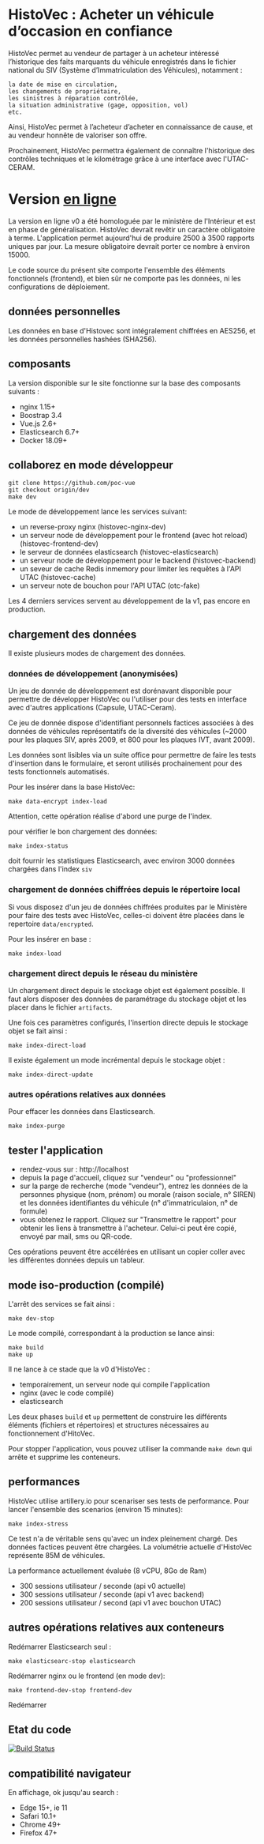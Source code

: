 # HistoVec : Acheter un véhicule d’occasion en confiance

HistoVec permet au vendeur de partager à un acheteur intéressé l’historique des faits marquants du véhicule enregistrés dans le fichier national du SIV (Système d’Immatriculation des Véhicules), notamment :

    la date de mise en circulation,
    les changements de propriétaire,
    les sinistres à réparation contrôlée,
    la situation administrative (gage, opposition, vol)
    etc.

Ainsi, HistoVec permet à l’acheteur d’acheter en connaissance de cause, et au vendeur honnête de valoriser son offre.

Prochainement, HistoVec permettra également de connaître l'historique des contrôles techniques et le kilométrage grâce à une interface avec l'UTAC-CERAM.

# Version [en ligne](https://histovec.interieur.gouv.fr)

La version en ligne v0 a été homologuée par le ministère de l'Intérieur et est en phase de généralisation. HistoVec devrait revêtir un caractère obligatoire à terme. L'application permet aujourd'hui de produire 2500 à 3500 rapports uniques par jour. La mesure obligatoire devrait porter ce nombre à environ 15000.

Le code source du présent site comporte l'ensemble des éléments fonctionnels (frontend), et bien sûr ne comporte pas les données, ni les configurations de déploiement.

## données personnelles
Les données en base d'Histovec sont intégralement chiffrées en AES256, et les données personnelles hashées (SHA256).

## composants
La version disponible sur le site fonctionne sur la base des composants suivants :
- nginx 1.15+
- Boostrap 3.4
- Vue.js 2.6+
- Elasticsearch 6.7+
- Docker 18.09+

## collaborez en mode développeur
```
git clone https://github.com/poc-vue
git checkout origin/dev
make dev
```
Le mode de développement lance les services suivant:
- un reverse-proxy nginx (histovec-nginx-dev)
- un serveur node de développement pour le frontend (avec hot reload) (histovec-frontend-dev)
- le serveur de données elasticsearch (histovec-elasticsearch)
- un serveur node de développement pour le backend (histovec-backend)
- un seveur de cache Redis inmemory pour limiter les requêtes à l'API UTAC (histovec-cache)
- un serveur note de bouchon pour l'API UTAC (otc-fake)

Les 4 derniers services servent au développement de la v1, pas encore en production.

## chargement des données

Il existe plusieurs modes de chargement des données.

### données de développement (anonymisées)
Un jeu de donnée de développement est dorénavant disponible pour permettre de développer HistoVec ou l'utiliser pour des tests en interface avec d'autres applications (Capsule, UTAC-Ceram).

Ce jeu de donnée dispose d'identifiant personnels factices associées à des données de véhicules représentatifs de la diversité des véhicules (~2000 pour les plaques SIV, après 2009, et 800 pour les plaques IVT, avant 2009).

Les données sont lisibles via un suite office pour permettre de faire les tests d'insertion dans le formulaire, et seront utilisés prochainement pour des tests fonctionnels automatisés.

Pour les insérer dans la base HistoVec:

```
make data-encrypt index-load
```

Attention, cette opération réalise d'abord une purge de l'index.

pour vérifier le bon chargement des données:

```
make index-status
```

doit fournir les statistiques Elasticsearch, avec environ 3000 données chargées dans l'index `siv`

### chargement de données chiffrées depuis le répertoire local
Si vous disposez d'un jeu de données chiffrées produites par le Ministère pour faire des tests avec HistoVec, celles-ci doivent être placées dans le repertoire `data/encrypted`.

Pour les insérer en base :
```
make index-load
```

### chargement direct depuis le réseau du ministère
Un chargement direct depuis le stockage objet est également possible. Il faut alors disposer des données de paramétrage du stockage objet et les placer dans le fichier `artifacts`.

Une fois ces paramètres configurés, l'insertion directe depuis le stockage objet se fait ainsi :
```
make index-direct-load
```

Il existe également un mode incrémental depuis le stockage objet :
```
make index-direct-update
```

### autres opérations relatives aux données

Pour effacer les données dans Elasticsearch.

```
make index-purge
```

## tester l'application

- rendez-vous sur : http://localhost
- depuis la page d'accueil,  cliquez sur "vendeur" ou "professionnel"
- sur la parge de recherche (mode "vendeur"), entrez les données de la personnes physique (nom, prénom) ou morale (raison sociale, n° SIREN) et les données identifiantes du véhicule (n° d'immatriculaion, n° de formule)
- vous obtenez le rapport. Cliquez sur "Transmettre le rapport" pour obtenir les liens à transmettre à l'acheteur. Celui-ci peut êre copié, envoyé par mail, sms ou QR-code.

Ces opérations peuvent être accélérées en utilisant un copier coller avec les différentes données depuis un tableur.

## mode iso-production (compilé)

L'arrêt des services se fait ainsi :
```
make dev-stop
```

Le mode compilé, correspondant à la production se lance ainsi:
```
make build
make up
```

Il ne lance à ce stade que la v0 d'HistoVec :
- temporairement, un serveur node qui compile l'application
- nginx (avec le code compilé)
- elasticsearch

Les deux phases `build` et `up` permettent de construire les différents éléments (fichiers et répertoires) et structures nécessaires au fonctionnement d'HitoVec.

Pour stopper l'application, vous pouvez utiliser la commande `make down` qui arrête et supprime les conteneurs.

## performances

HistoVec utilise artillery.io pour scenariser ses tests de performance.
Pour lancer l'ensemble des scenarios (environ 15 minutes):
```
make index-stress
```

Ce test n'a de véritable sens qu'avec un index pleinement chargé. Des données factices peuvent être chargées. La volumétrie actuelle d'HistoVec représente 85M de véhicules.

La performance actuellement évaluée (8 vCPU, 8Go de Ram)
- 300 sessions utilisateur / seconde (api v0 actuelle)
- 300 sessions utilisateur / seconde (api v1 avec backend)
- 200 sessions utilisateur / second (api v1 avec bouchon UTAC)


## autres opérations relatives aux conteneurs

Redémarrer Elasticsearch seul :
```
make elasticsearc-stop elasticsearch
```

Redémarrer nginx ou le frontend (en mode dev):
```
make frontend-dev-stop frontend-dev
```

Redémarrer


## Etat du code

[![Build Status](https://travis-ci.org/histovec/histovec-beta.svg?branch=dev)](https://travis-ci.org/histovec/histovec-beta)


## compatibilité navigateur

En affichage, ok jusqu'au search :

  - Edge 15+, ie 11
  - Safari 10.1+
  - Chrome 49+
  - Firefox 47+

